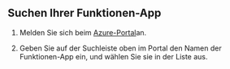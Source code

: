 ## <a name="find-your-function-app"></a>Suchen Ihrer Funktionen-App

1. Melden Sie sich beim [Azure-Portal](https://portal.azure.com/)an. 

2. Geben Sie auf der Suchleiste oben im Portal den Namen der Funktionen-App ein, und wählen Sie sie in der Liste aus.